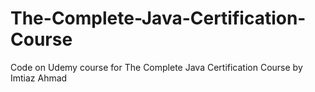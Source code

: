 # The-Complete-Java-Certification-Course
 Code on Udemy course for The Complete Java Certification Course by Imtiaz Ahmad
